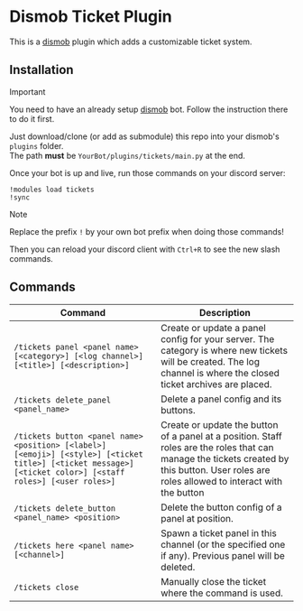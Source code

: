 # Dismob Ticket Plugin

This is a [dismob](https://github.com/dismob/dismob) plugin which adds a customizable ticket system.

## Installation

> [!IMPORTANT]
> You need to have an already setup [dismob](https://github.com/dismob/dismob) bot. Follow the instruction there to do it first.

Just download/clone (or add as submodule) this repo into your dismob's `plugins` folder.  
The path **must** be `YourBot/plugins/tickets/main.py` at the end.

Once your bot is up and live, run those commands on your discord server:

```
!modules load tickets
!sync
```

> [!NOTE]
> Replace the prefix `!` by your own bot prefix when doing those commands!

Then you can reload your discord client with `Ctrl+R` to see the new slash commands.

## Commands

Command | Description
--- | ---
`/tickets panel <panel name> [<category>] [<log channel>] [<title>] [<description>]` | Create or update a panel config for your server. The category is where new tickets will be created. The log channel is where the closed ticket archives are placed.
`/tickets delete_panel <panel_name>` | Delete a panel config and its buttons.
`/tickets button <panel name> <position> [<label>] [<emoji>] [<style>] [<ticket title>] [<ticket message>] [<ticket color>] [<staff roles>] [<user roles>]` | Create or update the button of a panel at a position. Staff roles are the roles that can manage the tickets created by this button. User roles are roles allowed to interact with the button
`/tickets delete_button <panel_name> <position>` | Delete the button config of a panel at position.
`/tickets here <panel name> [<channel>]` | Spawn a ticket panel in this channel (or the specified one if any). Previous panel will be deleted.
`/tickets close` | Manually close the ticket where the command is used.
